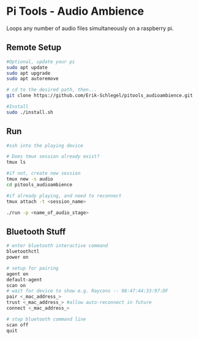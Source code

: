# Pi Tools - Audio Ambience
Loops any number of audio files simultaneously on a raspberry pi.

## Remote Setup

```sh
#Optional, update your pi
sudo apt update
sudo apt upgrade
sudo apt autoremove

# cd to the desired path, then...
git clone https://github.com/Erik-Schlegel/pitools_audioambience.git

#Install
sudo ./install.sh
```

## Run

```sh
#ssh into the playing device

# Does tmux session already exist?
tmux ls

#if not, create new session
tmux new -s audio
cd pitools_audioambience

#if already playing, and need to reconnect
tmux attach -t <session_name>

./run -p <name_of_audio_stage>
```


## Bluetooth Stuff
```sh
# enter bluetooth interactive command
bluetoothctl
power on

# setup for pairing
agent on
default-agent
scan on
# wait for device to show e.g. Raycons -- 98:47:44:33:97:DF
pair <_mac_address_>
trust <_mac_address_> #allow auto-reconnect in future
connect <_mac_address_>

# stop bluetooth command line
scan off
quit
```

